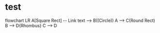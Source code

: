 # test

flowchart LR
    A[Square Rect] -- Link text --> B((Circle))
    A --> C(Round Rect)
    B --> D{Rhombus}
    C --> D
```


